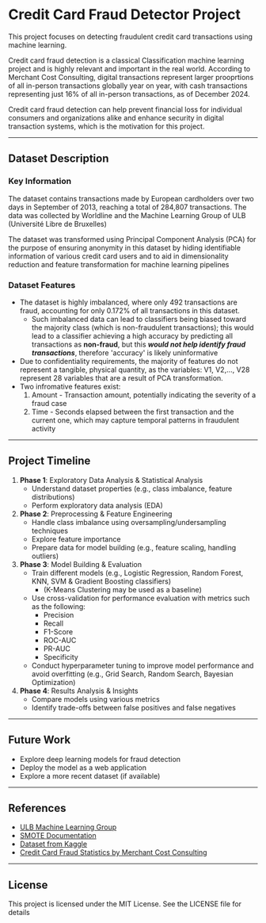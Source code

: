 # Credit Card Fraud Detector Project
This project focuses on detecting fraudulent credit card transactions using machine learning.

Credit card fraud detection is a classical Classification machine learning project and is highly relevant and important in the real world. According to Merchant Cost Consulting, digital transactions represent larger prooprtions of all in-person transactions globally year on year, with cash transactions representing just 16% of all in-person transactions, as of December 2024.

Credit card fraud detection can help prevent financial loss for individual consumers and organizations alike and enhance security in digital transaction systems, which is the motivation for this project.

---

## Dataset Description
### Key Information
The dataset contains transactions made by European cardholders over two days in September of 2013, reaching a total of 284,807 transactions. The data was collected by Worldline and the Machine Learning Group of ULB (Université Libre de Bruxelles)

The dataset was transformed using Principal Component Analysis (PCA) for the purpose of ensuring anonymity in this dataset by hiding identifiable information of various credit card users and to aid in dimensionality reduction and feature transformation for machine learning pipelines

### Dataset Features
- The dataset is highly imbalanced, where only 492 transactions are fraud, accounting for only 0.172% of all transactions in this dataset.
    - Such imbalanced data can lead to classifiers being biased toward the majority class (which is non-fraudulent transactions); this would lead to a classifier achieving a high accuracy by predicting all transactions as **non-fraud**, but this **_would not help identify fraud transactions_**, therefore 'accuracy' is likely uninformative
- Due to confidentiality requirements, the majority of features do not represent a tangible, physical quantity, as the variables: V1, V2,..., V28 represent 28 variables that are a result of PCA transformation.
- Two infromative features exist:
    1. Amount - Transaction amount, potentially indicating the severity of a fraud case
    2. Time - Seconds elapsed between the first transaction and the current one, which may capture temporal patterns in fraudulent activity
 
---

## Project Timeline
1. **Phase 1**: Exploratory Data Analysis & Statistical Analysis
   - Understand dataset properties (e.g., class imbalance, feature distributions)
   - Perform exploratory data analysis (EDA)
2. **Phase 2**: Preprocessing & Feature Engineering
   - Handle class imbalance using oversampling/undersampling techniques
   - Explore feature importance
   - Prepare data for model building (e.g., feature scaling, handling outliers)
3. **Phase 3**: Model Building & Evaluation
   - Train different models (e.g., Logistic Regression, Random Forest, KNN, SVM & Gradient Boosting classifiers)
     - (K-Means Clustering may be used as a baseline)
   - Use cross-validation for performance evaluation with metrics such as the following:
       - Precision
       - Recall
       - F1-Score
       - ROC-AUC
       - PR-AUC
       - Specificity
   - Conduct hyperparameter tuning to improve model performance and avoid overfitting (e.g., Grid Search, Random Search, Bayesian Optimization)
4. **Phase 4**: Results Analysis & Insights
   - Compare models using various metrics
   - Identify trade-offs between false positives and false negatives
   
---

## Future Work
- Explore deep learning models for fraud detection
- Deploy the model as a web application
- Explore a more recent dataset (if available)

---

## References
- [ULB Machine Learning Group](http://mlg.ulb.ac.be)
- [SMOTE Documentation](https://imbalanced-learn.org/stable/references/generated/imblearn.over_sampling.SMOTE.html)
- [Dataset from Kaggle](https://www.kaggle.com/datasets/mlg-ulb/creditcardfraud/data)
- [Credit Card Fraud Statistics by Merchant Cost Consulting](https://merchantcostconsulting.com/lower-credit-card-processing-fees/credit-card-fraud-statistics/)

---

## License
This project is licensed under the MIT License. See the LICENSE file for details
